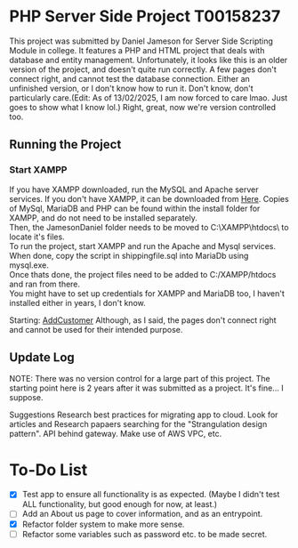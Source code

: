 # PHP Server Side Project T00158237
This project was submitted by Daniel Jameson for Server Side Scripting Module in college. It features a PHP and HTML project that deals with database and entity management.
Unfortunately, it looks like this is an older version of the project, and doesn't quite run correctly. A few pages don't connect right, and cannot test the database connection.
Either an unfinished version, or I don't know how to run it. Don't know, don't particularly care.(Edit: As of 13/02/2025, I am now forced to care lmao. Just goes to show what I know lol.)
Right, great, now we're version controlled too.

## Running the Project
### Start XAMPP
If you have XAMPP downloaded, run the MySQL and Apache server services. If you don't have XAMPP, it can be downloaded from [Here](https://www.apachefriends.org/download.html). Copies of MySql, MariaDB and PHP can be found within the install folder for XAMPP, and do not need to be installed separately.  
Then, the JamesonDaniel folder needs to be moved to C:\XAMPP\htdocs\ to locate it's files.  
To run the project, start XAMPP and run the Apache and Mysql services. When done, copy the script in shippingfile.sql into MariaDb using mysql.exe.  
Once thats done, the project files need to be added to C:/XAMPP/htdocs and ran from there.  
You might have to set up credentials for XAMPP and MariaDB too, I haven't installed either in years, I don't know.

Starting: [AddCustomer](http://localhost/JamesonDaniel/login/login.php)
Although, as I said, the pages don't connect right and cannot be used for their intended purpose.

## Update Log
NOTE: There was no version control for a large part of this project. The starting point here is 2 years after it was submitted as a project. It's fine... I suppose.

Suggestions
Research best practices for migrating app to cloud.
Look for articles and Research papaers searching for the "Strangulation design pattern".
API behind gateway. Make use of AWS VPC, etc.

# To-Do List
- [x] Test app to ensure all functionality is as expected. (Maybe I didn't test ALL functionality, but good enough for now, at least.)
- [ ] Add an About us page to cover information, and as an entrypoint.
- [x] Refactor folder system to make more sense.
- [ ] Refactor some variables such as password etc. to be made secret.